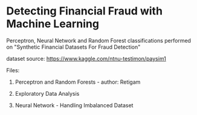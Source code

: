 # Detecting Financial Fraud with Machine Learning

Perceptron, Neural Network and Random Forest classifications performed on "Synthetic Financial Datasets For Fraud Detection"


dataset source: https://www.kaggle.com/ntnu-testimon/paysim1

Files:

1. Perceptron and Random Forests - author: Retigam

2. Exploratory Data Analysis

3. Neural Network - Handling Imbalanced Dataset


